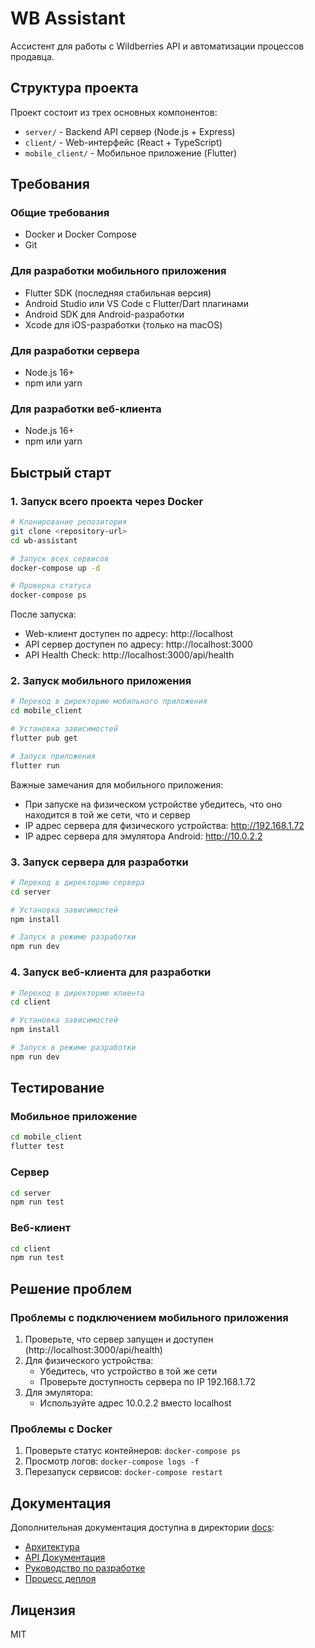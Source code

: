 # WB Assistant

Ассистент для работы с Wildberries API и автоматизации процессов продавца.

## Структура проекта

Проект состоит из трех основных компонентов:
- `server/` - Backend API сервер (Node.js + Express)
- `client/` - Web-интерфейс (React + TypeScript)
- `mobile_client/` - Мобильное приложение (Flutter)

## Требования

### Общие требования
- Docker и Docker Compose
- Git

### Для разработки мобильного приложения
- Flutter SDK (последняя стабильная версия)
- Android Studio или VS Code с Flutter/Dart плагинами
- Android SDK для Android-разработки
- Xcode для iOS-разработки (только на macOS)

### Для разработки сервера
- Node.js 16+
- npm или yarn

### Для разработки веб-клиента
- Node.js 16+
- npm или yarn

## Быстрый старт

### 1. Запуск всего проекта через Docker

```bash
# Клонирование репозитория
git clone <repository-url>
cd wb-assistant

# Запуск всех сервисов
docker-compose up -d

# Проверка статуса
docker-compose ps
```

После запуска:
- Web-клиент доступен по адресу: http://localhost
- API сервер доступен по адресу: http://localhost:3000
- API Health Check: http://localhost:3000/api/health

### 2. Запуск мобильного приложения

```bash
# Переход в директорию мобильного приложения
cd mobile_client

# Установка зависимостей
flutter pub get

# Запуск приложения
flutter run
```

Важные замечания для мобильного приложения:
- При запуске на физическом устройстве убедитесь, что оно находится в той же сети, что и сервер
- IP адрес сервера для физического устройства: http://192.168.1.72
- IP адрес сервера для эмулятора Android: http://10.0.2.2

### 3. Запуск сервера для разработки

```bash
# Переход в директорию сервера
cd server

# Установка зависимостей
npm install

# Запуск в режиме разработки
npm run dev
```

### 4. Запуск веб-клиента для разработки

```bash
# Переход в директорию клиента
cd client

# Установка зависимостей
npm install

# Запуск в режиме разработки
npm run dev
```

## Тестирование

### Мобильное приложение
```bash
cd mobile_client
flutter test
```

### Сервер
```bash
cd server
npm run test
```

### Веб-клиент
```bash
cd client
npm run test
```

## Решение проблем

### Проблемы с подключением мобильного приложения
1. Проверьте, что сервер запущен и доступен (http://localhost:3000/api/health)
2. Для физического устройства:
   - Убедитесь, что устройство в той же сети
   - Проверьте доступность сервера по IP 192.168.1.72
3. Для эмулятора:
   - Используйте адрес 10.0.2.2 вместо localhost

### Проблемы с Docker
1. Проверьте статус контейнеров: `docker-compose ps`
2. Просмотр логов: `docker-compose logs -f`
3. Перезапуск сервисов: `docker-compose restart`

## Документация

Дополнительная документация доступна в директории [docs](./docs):
- [Архитектура](./docs/architecture.md)
- [API Документация](./docs/api.md)
- [Руководство по разработке](./docs/development.md)
- [Процесс деплоя](./docs/deployment.md)

## Лицензия

MIT

